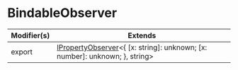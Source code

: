 # BindableObserver

| Modifier(s)                            | Extends                                    |
|----------------------------------------|--------------------------------------------|
| export | [IPropertyObserver](https://hamedfathi.gitbook.io/aurelia-2-doc-api/runtime/interface/observation/ipropertyobserver)&lt;{ [x: string]: unknown; [x: number]: unknown; }, string&gt; |